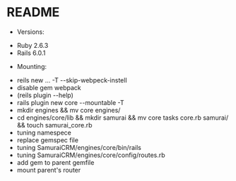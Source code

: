 # README

* Versions:
- Ruby 2.6.3
- Rails 6.0.1

* Mounting:
- reils new ... -T --skip-webpeck-instell
- disable gem webpack
- (reils plugin --help)
- rails plugin new core --mountable -T
- mkdir engines && mv core engines/
- cd engines/core/lib && mkdir samurai && mv core tasks core.rb samurai/ && touch samurai_core.rb
- tuning namespece
- replace gemspec file
- tuning SamuraiCRM/engines/core/bin/rails
- tuning SamuraiCRM/engines/core/config/routes.rb
- add gem to parent gemfile
- mount parent's router